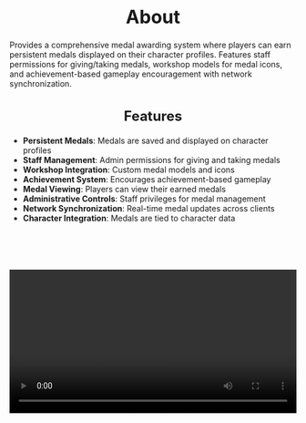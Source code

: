<h1 style="text-align:center; font-size:2rem; font-weight:bold;">About</h1>

Provides a comprehensive medal awarding system where players can earn persistent medals displayed on their character profiles. Features staff permissions for giving/taking medals, workshop models for medal icons, and achievement-based gameplay encouragement with network synchronization.

<h2 style="text-align:center; font-size:1.5rem; font-weight:bold;">Features</h2>

- **Persistent Medals**: Medals are saved and displayed on character profiles
- **Staff Management**: Admin permissions for giving and taking medals
- **Workshop Integration**: Custom medal models and icons
- **Achievement System**: Encourages achievement-based gameplay
- **Medal Viewing**: Players can view their earned medals
- **Administrative Controls**: Staff privileges for medal management
- **Network Synchronization**: Real-time medal updates across clients
- **Character Integration**: Medals are tied to character data

<br><br>

<p align="center">
  <video width="900" style="max-width:100%; margin-bottom: 40px; margin-top: 20px;" controls>
    <source src="https://bleonheart.github.io/assets/medals.mp4" type="video/mp4">
    Your browser does not support the video tag.
  </video>
</p>

<br><br>

